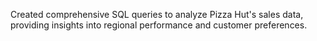 Created comprehensive SQL queries to analyze Pizza Hut's sales data,
 providing insights into regional performance and customer preferences.
